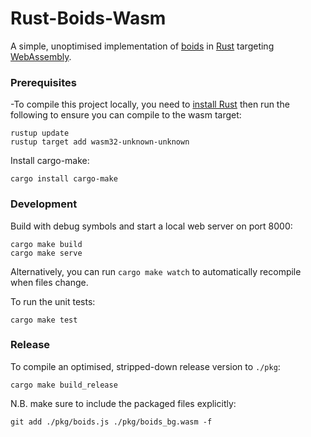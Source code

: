 # Rust-Boids-Wasm

A simple, unoptimised implementation of [boids](https://cs.stanford.edu/people/eroberts/courses/soco/projects/2008-09/modeling-natural-systems/boids.html) in [Rust](https://www.rust-lang.org/) targeting [WebAssembly](https://webassembly.org/).

### Prerequisites

-To compile this project locally, you need to [install Rust](https://www.rust-lang.org/tools/install) then run the following to ensure you can compile to the wasm target:

```
rustup update
rustup target add wasm32-unknown-unknown
```

Install cargo-make:

```
cargo install cargo-make
```

### Development

Build with debug symbols and start a local web server on port 8000:

```
cargo make build
cargo make serve
```

Alternatively, you can run `cargo make watch` to automatically recompile when files change.

To run the unit tests:

```
cargo make test
```

### Release

To compile an optimised, stripped-down release version to `./pkg`:

```
cargo make build_release
```

N.B. make sure to include the packaged files explicitly:

```
git add ./pkg/boids.js ./pkg/boids_bg.wasm -f
```
